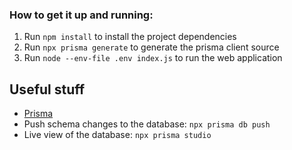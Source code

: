 ### How to get it up and running:
1. Run `npm install` to install the project dependencies
2. Run `npx prisma generate` to generate the prisma client source
3. Run `node --env-file .env index.js` to run the web application

## Useful stuff
- [Prisma](https://www.prisma.io/docs/)
- Push schema changes to the database: `npx prisma db push`
- Live view of the database: `npx prisma studio`